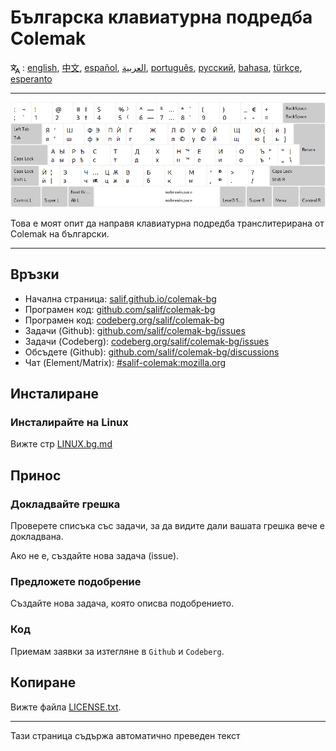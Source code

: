# Българска клавиатурна подредба Colemak

<span><svg xmlns="http://www.w3.org/2000/svg" width="15" height="15" fill="none"
style="vertical-align: sub;" viewBox="0 0 24 24" stroke="currentColor"
stroke-width="2" stroke-linecap="round" stroke-linejoin="round"><path
class="st0" d="M2,16c0.1,0,8-5,9-7c0.6-1.3,1-5,1-5h3H1h7V1" /><line
class="st0" x1="4" y1="8" x2="12" y2="16" /><polygon class="st0"
points="15,19 21,19 23,23 18,11 13,23 " /></svg> : [english](README.md), [中文](README.zh-CN.md), [español](README.es.md), [العربية](README.ar.md), [português](README.pt.md), [русский](README.ru.md), [bahasa](README.id.md), [türkçe](README.tr.md), [esperanto](README.eo.md)</span>

---

![Прегледайте българския Колемак](./media/preview.png)

Това е моят опит да направя клавиатурна подредба транслитерирана от Colemak на български.

---

## Връзки

* Начална страница: [salif.github.io/colemak-bg](https://salif.github.io/colemak-bg/)
* Програмен код: [github.com/salif/colemak-bg](https://github.com/salif/colemak-bg)
* Програмен код: [codeberg.org/salif/colemak-bg](https://codeberg.org/salif/colemak-bg)
* Задачи (Github): [github.com/salif/colemak-bg/issues](https://github.com/salif/colemak-bg/issues)
* Задачи (Codeberg): [codeberg.org/salif/colemak-bg/issues](https://codeberg.org/salif/colemak-bg/issues)
* Обсъдете (Github): [github.com/salif/colemak-bg/discussions](https://github.com/salif/colemak-bg/discussions)
* Чат (Element/Matrix): [#salif-colemak:mozilla.org](https://matrix.to/#/#salif-colemak:mozilla.org)

## Инсталиране

### Инсталирайте на Linux

Вижте стр [LINUX.bg.md](./LINUX.bg.md)

## Принос

### Докладвайте грешка

Проверете списъка със задачи, за да видите дали вашата грешка вече е докладвана.

Ако не е, създайте нова задача (issue).

### Предложете подобрение

Създайте нова задача, която описва подобрението.

### Код

Приемам заявки за изтегляне в `Github` и `Codeberg`.

## Копиране

Вижте файла [LICENSE.txt](./LICENSE.txt).

---

Тази страница съдържа автоматично преведен текст
